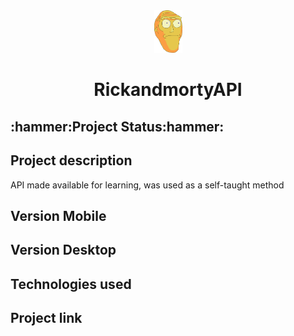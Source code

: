 

<div align="center"><img src="img/iconerosto.png" width="45">
<h1>RickandmortyAPI</h1></div>

<h2>:hammer:Project Status:hammer:</h2>

<h2>Project description</h2>
<p>API made available for learning, was used as a self-taught method</p>

<h2 >Version Mobile</h2>

<h2>Version Desktop</h2>

<h2>Technologies used</h2>
    
<h2> Project link </h2>

